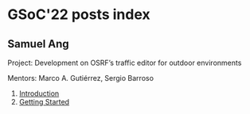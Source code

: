 # GSoC'22 posts index


## Samuel Ang

Project: Development on OSRF’s traffic editor for outdoor environments

Mentors: Marco A. Gutiérrez, Sergio Barroso 

1. [Introduction](/web/gsoc/2022/posts/samuel_ang/1-introduction)
2. [Getting Started](/web/gsoc/2022/posts/samuel_ang/2-getting_started)

